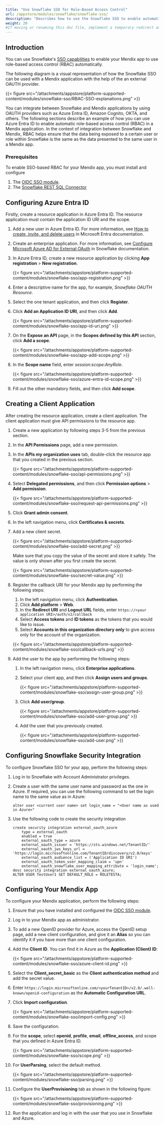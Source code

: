 ```yaml
---
title: "Use Snowflake SSO for Role-Based Access Control"
url: /appstore/modules/snowflake/snowflake-sso/
description: "Describes how to use the Snowflake SSO to enable automatic role-based access control in a Mendix application."
weight: 20
#If moving or renaming this doc file, implement a temporary redirect and let the respective team know they should update the URL in the product. See Mapping to Products for more details. 
---
```


## Introduction

You can use Snowflake's [SSO capabilities](https://docs.snowflake.com/en/user-guide/admin-security-fed-auth-overview) to enable your Mendix app to use role-based access control (RBAC) automatically. 

The following diagram is a visual representation of how the Snowflake SSO can be used with a Mendix application with the help of the an external OAUTH provider. 

 {{< figure src="/attachments/appstore/platform-supported-content/modules/snowflake-sso/RBAC-SSO-explanations.png" >}}

You can integrate between Snowflake and Mendix applications by using OAUTH providers such as Azure Entra ID, Amazon Cognito, OKTA, and others. The following sections describe an example of how you can use Azure Entra ID to enable automatic role-based access control (RBAC) in a Mendix application. In the context of integration between Snowflake and Mendix, RBAC helps ensure that the data being exposed to a certain user or role within Snowflake is the same as the data presented to the same user in a Mendix app.

### Prerequisites

To enable SSO-based RBAC for your Mendix app, you must install and configure
1. The [OIDC SSO module](/appstore/modules/oidc/).
2. The [Snowflake REST SQL Connector](https://docs.mendix.com/appstore/connectors/snowflake/snowflake-rest-sql/)


## Configuring Azure Entra ID

Firstly, create a resource application in Azure Entra ID. The resource application must contain the application ID URI and the scope.

1. Add a new user in Azure Entra ID. For more information, see [How to create, invite, and delete users](https://learn.microsoft.com/en-us/entra/fundamentals/how-to-create-delete-users) in Microsoft Entra documentation.
2. Create an enterprise application. For more information, see [Configure Microsoft Azure AD for External OAuth](https://docs.snowflake.com/en/user-guide/oauth-azure) in Snowflake documentation.
3. In Azure Entra ID, create a new resource application by clicking **App registration** > **New registration**.

    {{< figure src="/attachments/appstore/platform-supported-content/modules/snowflake-sso/app-registration.png" >}}

4. Enter a descriptive name for the app, for example, *Snowflake OAUTH Resource*.
5. Select the one tenant application, and then click **Register**.
6. Click **Add an Application ID URI**, and then click **Add**.

    {{< figure src="/attachments/appstore/platform-supported-content/modules/snowflake-sso/app-id-uri.png" >}}

7. On the **Expose an API** page, in the **Scopes defined by this API** section, click **Add a scope**.

    {{< figure src="/attachments/appstore/platform-supported-content/modules/snowflake-sso/app-add-scope.png" >}}

8. In the **Scope name** field, enter *session:scope:AnyRole*.

    {{< figure src="/attachments/appstore/platform-supported-content/modules/snowflake-sso/azure-entra-id-scope.png" >}}

9. Fill out the other mandatory fields, and then click **Add scope**.

## Creating a Client Application

After creating the resource application, create a client application. The client application must give API permissions to the resource app.

1. Create a new application by following steps 3-5 from the previous section. 
2. In the **API Permissions** page, add a new permission.
3. In the **APIs my organization uses** tab, double-click the resource app that you created in the previous section.

    {{< figure src="/attachments/appstore/platform-supported-content/modules/snowflake-sso/api-permissions.png" >}}

4. Select **Delegated permissions**, and then click **Permission options** > **Add permission**.

    {{< figure src="/attachments/appstore/platform-supported-content/modules/snowflake-sso/request-api-permissions.png" >}}

5. Click **Grant admin consent**.
6. In the left navigation menu, click **Certificates & secrets**.
7. Add a new client secret.

    {{< figure src="/attachments/appstore/platform-supported-content/modules/snowflake-sso/add-secret.png" >}}

    Make sure that you copy the value of the secret and store it safely. The value is only shown after you first create the secret.

    {{< figure src="/attachments/appstore/platform-supported-content/modules/snowflake-sso/secret-value.png" >}}    

8. Register the callback URI for your Mendix app by performing the following steps:

    1. In the left navigation menu, click **Authentication**.
    2. Click **Add platform** > **Web**.
    3. In the **Redirect URI** and **Logout URL** fields, enter `https://<your application URI>/auth/v2/callback`
    4. Select **Access tokens** and **ID tokens** as the tokens that you would like to issue.
    5. Select **Accounts in this organization directory only** to give access only for the account of the organization.

    {{< figure src="/attachments/appstore/platform-supported-content/modules/snowflake-sso/callback-urls.png" >}}

9. Add the user to the app by performing the following steps:

    1. In the left navigation menu, click **Enterprise applications**.
    2. Select your client app, and then click **Assign users and groups**.

        {{< figure src="/attachments/appstore/platform-supported-content/modules/snowflake-sso/assign-user-group.png" >}}

    3. Click **Add user/group**.

        {{< figure src="/attachments/appstore/platform-supported-content/modules/snowflake-sso/add-user-group.png" >}}

    4. Add the user that you previously created.

        {{< figure src="/attachments/appstore/platform-supported-content/modules/snowflake-sso/add-user.png" >}}   

## Configuring Snowflake Security Integration

To configure Snowflake SSO for your app, perform the following steps:

1. Log in to Snowflake with Account Administrator privileges.
2. Create a user with the same user name and password as the one in Azure. If required, you can use the following command to set the login name to the same value as in Azure:

    `alter user <current user name> set login_name = "<User name as used in Azure>"`
 
3. Use the following code to create the security integration 

    ```text
    create security integration external_oauth_azure
        type = external_oauth
        enabled = true
        external_oauth_type = azure
        external_oauth_issuer = 'https://sts.windows.net/TenantID/'
        external_oauth_jws_keys_url = 'https://login.microsoftonline.com/TenantID/discovery/v2.0/keys'
        external_oauth_audience_list = ('Application ID URI')
        external_oauth_token_user_mapping_claim = 'upn'
        external_oauth_snowflake_user_mapping_attribute = 'login_name';
    desc security integration external_oauth_azure;
    ALTER USER TestUser1 SET DEFAULT_ROLE = ROLETESTA;
    ```

## Configuring Your Mendix App

To configure your Mendix application, perform the following steps:

1. Ensure that you have installed and configured the [OIDC SSO module](/appstore/modules/oidc/).
2. Log in to your Mendix app as administrator. 
3. To add a new OpenID provider for Azure, access the OpenID setup page, add a new client configuration, and give it an **Alias** so you can identify it if you have more than one client configuration.
4. Add the **Client ID**. You can find it in Azure as the **Application (Client) ID**:

    {{< figure src="/attachments/appstore/platform-supported-content/modules/snowflake-sso/azure-client-id.png" >}}

5. Select the **Client_secret_basic** as the **Client authentication method** and add the secret value.
6. Enter `https://login.microsoftonline.com/<yourTenantID>/v2.0/.well-known/openid-configuration` as the **Automatic Configuration URL**.
7. Click **Import configuration**.

    {{< figure src="/attachments/appstore/platform-supported-content/modules/snowflake-sso/import-config.png" >}}

8. Save the configuration.
9. For the **scope**, select **openid**, **profile**, **email**, **offline_access**, and scope that you defined in Azure Entra ID.  

    {{< figure src="/attachments/appstore/platform-supported-content/modules/snowflake-sso/scope.png" >}}

10. For **UserParsing**, select the default method.

    {{< figure src="/attachments/appstore/platform-supported-content/modules/snowflake-sso/parsing.png" >}}

11. Configure the **UserProvisioning** tab as shown in the following figure:

    {{< figure src="/attachments/appstore/platform-supported-content/modules/snowflake-sso/provisioning.png" >}}
12. Run the application and log in with the user that you use in Snowflake and Azure. 
